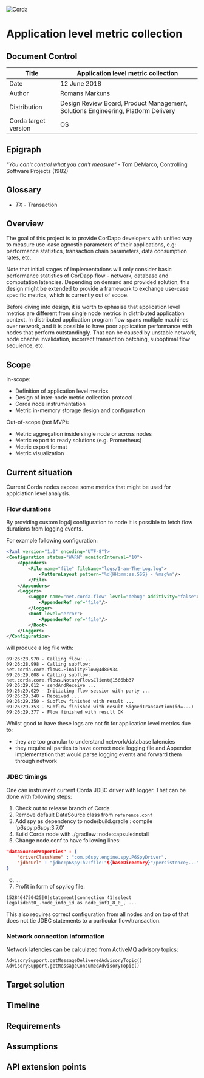 ![Corda](https://www.corda.net/wp-content/uploads/2016/11/fg005_corda_b.png)

# Application level metric collection


## Document Control

| Title                | Application level metric collection |
| -------------------- | --- |
| Date                 | 12 June 2018 |
| Author               | Romans Markuns |
| Distribution         | Design Review Board, Product Management, Solutions Engineering, Platform Delivery |
| Corda target version | OS |


## Epigraph

*"You can't control what you can't measure"* - Tom DeMarco, Controlling
Software Projects (1982)


## Glossary

* *TX* - Transaction


## Overview

The goal of this project is to provide CorDapp developers with unified way to
measure use-case agnostic parameters of their applications, e.g: performance
statistics, transaction chain parameters, data consumption rates, etc.

Note that initial stages of implementations will only consider basic performance
statistics of CorDapp flow - network, database and computation latencies.
Depending on demand and provided solution, this design might be extended to
provide a framework to exchange use-case specific metrics, which is currently
out of scope.

Before diving into design, it is worth to ephasise that application level
metrics are different from single node metrics in distributed application
context. In distributed application program flow spans multiple machines over
network, and it is possible to have poor application performance with nodes
that perform outstandingly. That can be caused by unstable network, node chache
invalidation, incorrect transaction batching, suboptimal flow sequience, etc.


## Scope

In-scope:
* Definition of application level metrics
* Design of inter-node metric collection protocol
* Corda node instrumentation
* Metric in-memory storage design and configuration

Out-of-scope (not MVP):
* Metric aggregation inside single node or across nodes
* Metric export to ready solutions (e.g. Prometheus)
* Metric export format
* Metric visualization


## Current situation

Current Corda nodes expose some metrics that might be used for applciation level
analysis.

### Flow durations

By providing custom log4j configuration to node it is possible to fetch flow
durations from logging events.

For example following configuration:
```xml
<?xml version="1.0" encoding="UTF-8"?>
<Configuration status="WARN" monitorInterval="10">
    <Appenders>
        <File name="file" fileName="logs/I-am-The-Log.log">
            <PatternLayout pattern="%d{HH:mm:ss.SSS} - %msg%n"/>
        </File>
    </Appenders>
    <Loggers>
        <Logger name="net.corda.flow" level="debug" additivity="false">
            <AppenderRef ref="file"/>
        </Logger>
        <Root level="error">
            <AppenderRef ref="file"/>
        </Root>
    </Loggers>
</Configuration>
```

will produce a log file with:
```
09:26:28.970 - Calling flow: ...
09:26:28.998 - Calling subflow: net.corda.core.flows.FinalityFlow@4d80934
09:26:29.008 - Calling subflow: net.corda.core.flows.NotaryFlow$Client@1566bb37
09:26:29.012 - sendAndReceive ...
09:26:29.029 - Initiating flow session with party ...
09:26:29.348 - Received ...
09:26:29.350 - Subflow finished with result ...
09:26:29.353 - Subflow finished with result SignedTransaction(id=...)
09:26:29.377 - Flow finished with result OK
```

Whilst good to have these logs are not fit for application level metrics due to:
* they are too granular to understand network/database latencies
* they require all parties to have correct node logging file and Appender
implementation that would parse logging events and forward them through network

### JDBC timings

One can instrument current Corda JDBC driver with logger. That can be done with
following steps:
1. Check out to release branch of Corda
1. Remove default DataSource class from `reference.conf`
1. Add spy as dependency to node/build.gradle : compile 'p6spy:p6spy:3.7.0'
1. Build Corda node with ./gradlew :node:capsule:install
1. Change node.conf to have following lines:
```json
"dataSourceProperties" : {
    "driverClassName" : "com.p6spy.engine.spy.P6SpyDriver",
    "jdbcUrl" : "jdbc:p6spy:h2:file:"${baseDirectory}"/persistence;..."
}
 ```
6. ...
6. Profit in form of spy.log file:
```
1528464750425|0|statement|connection 41|select legalident0_.node_info_id as node_inf1_8_0_, ...
```

This also requires correct configuration from all nodes and on top of that does
not tie JDBC statements to a particular flow/transaction.

### Network connection information

Network latencies can be calculated from ActiveMQ advisory topics:
```
AdvisorySupport.getMessageDeliveredAdvisoryTopic()
AdvisorySupport.getMessageConsumedAdvisoryTopic()
```

## Target solution
## Timeline
## Requirements
## Assumptions
## API extension points
